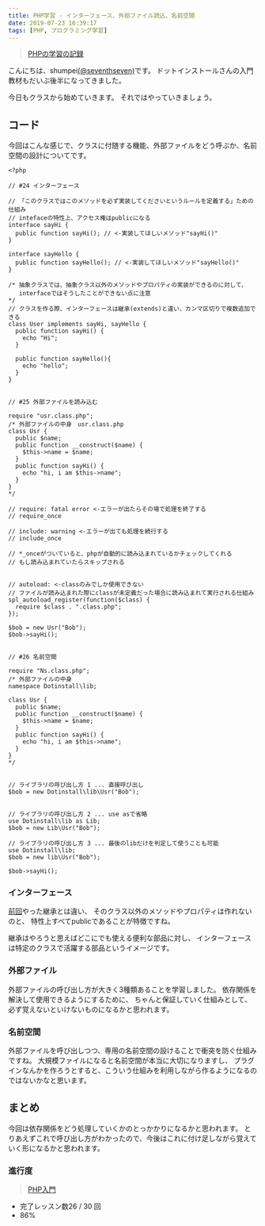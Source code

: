 ```yaml
---
title: PHP学習 - インターフェース、外部ファイル読込、名前空間
date: 2019-07-23 16:39:17
tags: [PHP, プログラミング学習]
---
```


> [PHPの学習の記録](/tags/PHP/)

こんにちは、shumpei[(@seventhseven)](https://twitter.com/seventhseven)です。
ドットインストールさんの入門教材もだいぶ後半になってきました。

今日もクラスから始めていきます。
それではやっていきましょう。


## コード

今回はこんな感じで、クラスに付随する機能、外部ファイルをどう呼ぶか、名前空間の設計についてです。

```
<?php

// #24 インターフェース

// 「このクラスではこのメソッドを必ず実装してくださいというルールを定義する」ための仕組み
// intefaceの特性上、アクセス権はpublicになる
interface sayHi {
  public function sayHi(); // <-実装してほしいメソッド"sayHi()"
}

interface sayHello {
  public function sayHello(); // <-実装してほしいメソッド"sayHello()"
}

/* 抽象クラスでは、抽象クラス以外のメソッドやプロパティの実装ができるのに対して、
   interfaceではそうしたことができない点に注意
*/
// クラスを作る際、インターフェースは継承(extends)と違い、カンマ区切りで複数追加できる
class User implements sayHi, sayHello {
  public function sayHi() {
    echo "Hi";
  }

  public function sayHello(){
    echo "hello";
  }
}


// #25 外部ファイルを読み込む

require "usr.class.php";
/* 外部ファイルの中身　usr.class.php
class Usr {
  public $name;
  public function __construct($name) {
    $this->name = $name;
  }
  public function sayHi() {
    echo "hi, i am $this->name";
  }
}
*/

// require: fatal error <-エラーが出たらその場で処理を終了する
// require_once

// include: warning <-エラーが出ても処理を続行する
// include_once

// *_onceがついていると、phpが自動的に読み込まれているかチェックしてくれる
// もし読み込まれていたらスキップされる


// autoload: <-classのみでしか使用できない
// ファイルが読み込まれた際にclassが未定義だった場合に読み込まれて実行される仕組み
spl_autoload_register(function($class) {
  require $class . ".class.php";
});

$bob = new Usr("Bob");
$bob->sayHi();


// #26 名前空間

require "Ns.class.php";
/* 外部ファイルの中身
namespace Dotinstall\lib;

class Usr {
  public $name;
  public function __construct($name) {
    $this->name = $name;
  }
  public function sayHi() {
    echo "hi, i am $this->name";
  }
}
*/


// ライブラリの呼び出し方 1 ... 直接呼び出し
$bob = new Dotinstall\lib\Usr("Bob");


// ライブラリの呼び出し方 2 ... use asで省略
use Dotinstall\lib as Lib;
$bob = new Lib\Usr("Bob");

// ライブラリの呼び出し方 3 ... 最後のlibだけを判定して使うことも可能
use Dotinstall\lib;
$bob = new lib\Usr("Bob");

$bob->sayHi();
```

### インターフェース
[前回](https://www.mb-js.tokyo/2019/07/22/class-access-static-abstract/)やった継承とは違い、
そのクラス以外のメソッドやプロパティは作れないのと、
特性上すべてpublicであることが特徴ですね。

継承はやろうと思えばどこにでも使える便利な部品に対し、
インターフェースは特定のクラスで活躍する部品というイメージです。


### 外部ファイル
外部ファイルの呼び出し方が大きく3種類あることを学習しました。
依存関係を解決して使用できるようにするために、
ちゃんと保証していく仕組みとして、必ず覚えないといけないものになるかと思われます。


### 名前空間
外部ファイルを呼び出しつつ、専用の名前空間の設けることで衝突を防ぐ仕組みですね。
大規模ファイルになると名前空間が本当に大切になりますし、
プラグインなんかを作ろうとすると、こういう仕組みを利用しながら作るようになるのではないかなと思います。


## まとめ
今回は依存関係をどう処理していくかのとっかかりになるかと思われます。
とりあえずこれで呼び出し方がわかったので、今後はこれに付け足しながら覚えていく形になるかと思われます。

### 進行度

> [PHP入門](https://dotinstall.com/lessons/basic_php_v2)
  - 完了レッスン数26 / 30 回
  - 86%
